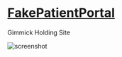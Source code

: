 # [FakePatientPortal](https://jdl-84.github.io/FakePatientPortal/)
Gimmick Holding Site 

![screenshot](https://jdl-84.github.io/FakePatientPortal/screenshot.png)
